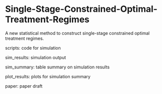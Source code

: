 # Single-Stage-Constrained-Optimal-Treatment-Regimes

A new statistical method to construct single-stage constrained optimal treatment regimes.

scripts: code for simulation

sim_results: simulation output

sim_summary: table summary on simulation results

plot_results: plots for simulation summary

paper: paper draft


